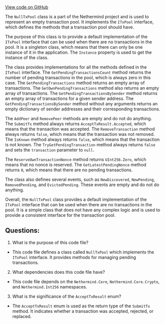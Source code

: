 [View code on GitHub](https://github.com/nethermindeth/nethermind/Nethermind.TxPool/NullTxPool.cs)

The `NullTxPool` class is a part of the Nethermind project and is used to represent an empty transaction pool. It implements the `ITxPool` interface, which defines the methods that a transaction pool should have. 

The purpose of this class is to provide a default implementation of the `ITxPool` interface that can be used when there are no transactions in the pool. It is a singleton class, which means that there can only be one instance of it in the application. The `Instance` property is used to get the instance of the class.

The class provides implementations for all the methods defined in the `ITxPool` interface. The `GetPendingTransactionsCount` method returns the number of pending transactions in the pool, which is always zero in this case. The `GetPendingTransactions` method returns an empty array of transactions. The `GetOwnPendingTransactions` method also returns an empty array of transactions. The `GetPendingTransactionsBySender` method returns an empty array of transactions for a given sender address. The `GetPendingTransactionsBySender` method without any arguments returns an empty dictionary of sender addresses and their corresponding transactions.

The `AddPeer` and `RemovePeer` methods are empty and do not do anything. The `SubmitTx` method always returns `AcceptTxResult.Accepted`, which means that the transaction was accepted. The `RemoveTransaction` method always returns `false`, which means that the transaction was not removed. The `IsKnown` method always returns `false`, which means that the transaction is not known. The `TryGetPendingTransaction` method always returns `false` and sets the `transaction` parameter to `null`.

The `ReserveOwnTransactionNonce` method returns `UInt256.Zero`, which means that no nonce is reserved. The `GetLatestPendingNonce` method returns `0`, which means that there are no pending transactions.

The class also defines several events, such as `NewDiscovered`, `NewPending`, `RemovedPending`, and `EvictedPending`. These events are empty and do not do anything.

Overall, the `NullTxPool` class provides a default implementation of the `ITxPool` interface that can be used when there are no transactions in the pool. It is a simple class that does not have any complex logic and is used to provide a consistent interface for the transaction pool.
## Questions: 
 1. What is the purpose of this code file?
- This code file defines a class called `NullTxPool` which implements the `ITxPool` interface. It provides methods for managing pending transactions.

2. What dependencies does this code file have?
- This code file depends on the `Nethermind.Core`, `Nethermind.Core.Crypto`, and `Nethermind.Int256` namespaces.

3. What is the significance of the `AcceptTxResult` enum?
- The `AcceptTxResult` enum is used as the return type of the `SubmitTx` method. It indicates whether a transaction was accepted, rejected, or replaced.